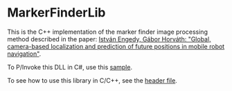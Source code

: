 MarkerFinderLib
===============
This is the C++ implementation of the marker finder image processing method described in the paper: [István Engedy, Gábor Horváth: "Global, camera-based localization and prediction of future positions in mobile robot navigation"](http://home.mit.bme.hu/~engedy/docs/SpringerBook_2010_CameraLocalization.pdf).

To P/Invoke this DLL in C#, use this [sample](../NavigationSimulator/MARKERFINDER/MarkerFinder.cs).

To see how to use this library in C/C++, see the [header file](MarkerFinderLib.h).

